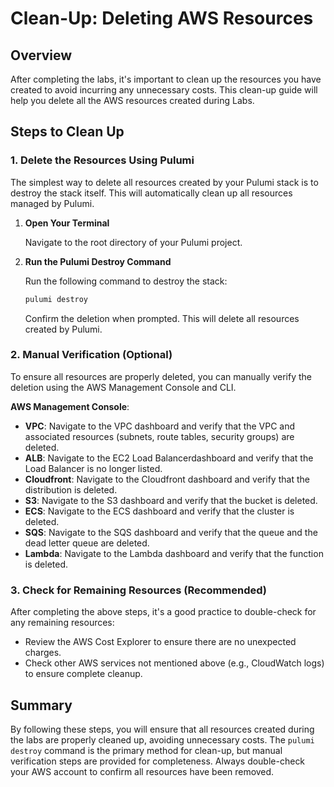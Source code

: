 # Clean-Up: Deleting AWS Resources

## Overview

After completing the labs, it's important to clean up the resources you have created to avoid incurring any unnecessary costs. This clean-up guide will help you delete all the AWS resources created during Labs.

## Steps to Clean Up

### 1. Delete the Resources Using Pulumi

The simplest way to delete all resources created by your Pulumi stack is to destroy the stack itself. This will automatically clean up all resources managed by Pulumi.

1. **Open Your Terminal**

   Navigate to the root directory of your Pulumi project.

2. **Run the Pulumi Destroy Command**

   Run the following command to destroy the stack:

   ```bash
   pulumi destroy
   ```

   Confirm the deletion when prompted. This will delete all resources created by Pulumi.

### 2. Manual Verification (Optional)

To ensure all resources are properly deleted, you can manually verify the deletion using the AWS Management Console and CLI.

**AWS Management Console**:

- **VPC**: Navigate to the VPC dashboard and verify that the VPC and associated resources (subnets, route tables, security groups) are deleted.
- **ALB**: Navigate to the EC2 Load Balancerdashboard and verify that the Load Balancer is no longer listed.
- **Cloudfront**: Navigate to the Cloudfront dashboard and verify that the distribution is deleted.
- **S3**: Navigate to the S3 dashboard and verify that the bucket is deleted.
- **ECS**: Navigate to the ECS dashboard and verify that the cluster is deleted.
- **SQS**: Navigate to the SQS dashboard and verify that the queue and the dead letter queue are deleted.
- **Lambda**: Navigate to the Lambda dashboard and verify that the function is deleted.

### 3. Check for Remaining Resources (Recommended)

After completing the above steps, it's a good practice to double-check for any remaining resources:

- Review the AWS Cost Explorer to ensure there are no unexpected charges.
- Check other AWS services not mentioned above (e.g., CloudWatch logs) to ensure complete cleanup.

## Summary

By following these steps, you will ensure that all resources created during the labs are properly cleaned up, avoiding unnecessary costs. The `pulumi destroy` command is the primary method for clean-up, but manual verification steps are provided for completeness. Always double-check your AWS account to confirm all resources have been removed.
